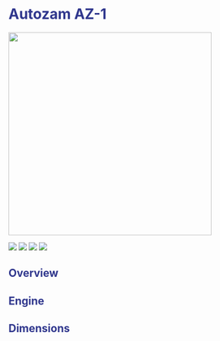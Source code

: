 <h1 style="color:#30378d">Autozam AZ-1</h1>

<img src="https://upload.wikimedia.org/wikipedia/commons/thumb/0/0f/Mazda_AZ-1_Mazda_speed_version.jpg/2560px-Mazda_AZ-1_Mazda_speed_version.jpg" width="400">

[![](https://shields.io/badge/Body-Coupe-red?logo=canonical&logoWidth=20&logoColor=white&style=for-the-badge&labelColor=EB001E&color=black)](../../categories/induction/natural.html)
[![](https://shields.io/badge/Drive-RWD-red?logo=canonical&logoWidth=20&logoColor=white&style=for-the-badge&labelColor=30378d&color=black)](../../categories/drive/rwd.html)
[![](https://shields.io/badge/Era-660cc-red?logo=canonical&logoWidth=20&logoColor=white&style=for-the-badge&labelColor=ffd600&color=black)](../../categories/era/660cc.html)
[![](https://shields.io/badge/Aspiration-Turbocharged-red?logo=canonical&logoWidth=20&logoColor=white&style=for-the-badge&labelColor=00C58E&color=black)](../../categories/induction/turbocharged.html)




<h2 style="color:#30378d">Overview</h2>

<h2 style="color:#30378d">Engine</h2>

<h2 style="color:#30378d">Dimensions</h2>
